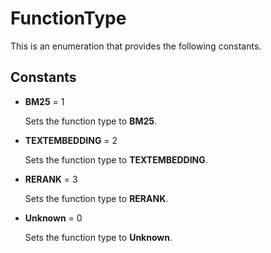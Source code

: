 # FunctionType

This is an enumeration that provides the following constants.

## Constants

- **BM25** = 1

    Sets the function type to **BM25**.

- **TEXTEMBEDDING** = 2

    Sets the function type to **TEXTEMBEDDING**.

- **RERANK** = 3

    Sets the function type to **RERANK**.

- **Unknown** = 0

    Sets the function type to **Unknown**.

